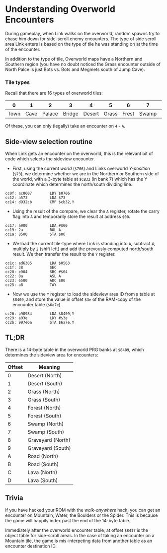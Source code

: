 # Understanding Overworld Encounters

During gameplay, when Link walks on the overworld, random spawns
try to chase him down for side-scroll enemy encounters.  The type
of side scroll area Link enters is based on the type of tile he
was standing on at the time of the encounter.

In addition to the type of tile, Overworld maps have a Northern and Southern
region (you have no doubt noticed the Grass encounter outside of North Palce
is just Bots vs. Bots and Megmets south of Jump Cave).

### Tile types

Recall that there are 16 types of overworld tiles:

| 0 | 1 | 2 | 3 | 4 | 5 | 6 | 7 | 8 | 9 | A | B | C | D | E | F
|---|---|---|---|---|---|---|---|---|---|---|---|---|---|---|---
|Town|Cave|Palace|Bridge|Desert|Grass|Frest|Swamp|Graveyard|Road|Lava|Mountain|Water|Water(walk)|Rock|Spider

Of these, you can only (legally) take an encounter on `4` - `A`.

## Side-view selection routine

When Link gets an encounter on the overworld, this is the relevant bit of
code which selects the sideview encounter.

* First, using the current *world* (`$706`) and Links overworld *Y-position*
(`$73`), we determine whether we are in the Northern or Southern side of the
world, with a 3-byte table at `$CB32` (in bank 7) which has the Y coordinate
which determines the north/south dividing line.

```
cc0f: ac0607        LDY $0706
cc12: a573          LDA $73
cc14: d932cb        CMP $cb32,Y
```

* Using the result of the compare, we clear the `A` register, rotate the
carry flag into `A` and temporarily store the result at address `$00`.

```
cc17: a900          LDA #$00
cc19: 2a            ROL A
cc1a: 8500          STA $00
```

* We load the current tile-type where Link is standing into `A`, subtract `4`,
multiply by `2` (shift left) and add the prevously computed north/south result.
We then transfer the result to the `Y` register.


```
cc1c: ad6305        LDA $0563
cc1f: 38            SEC
cc20: e904          SBC #$04
cc22: 0a            ASL A
cc23: 6500          ADC $00
cc25: a8            TAY
```

* Now we use the `Y` register to load the sideview area ID from a table at
`$8409`, and store the value in offset `$3e` of the RAM-copy of the
encounter table (`$6a7e`).

```
cc26: b90984        LDA $8409,Y
cc29: a03e          LDY #$3e
cc2b: 997e6a        STA $6a7e,Y
```

## TL;DR

There is a 14-byte table in the overworld PRG banks at `$8409`, which determines
the sideview area for encounters:

| Offset | Meaning |
|--------|---------|
| 0 | Desert (North) |
| 1 | Desert (South) |
| 2 | Grass (North) |
| 3 | Grass (South) |
| 4 | Forest (North) |
| 5 | Forest (South) |
| 6 | Swamp (North) |
| 7 | Swamp (South) |
| 8 | Graveyard (North) |
| 9 | Graveyard (South) |
| A | Road (North) |
| B | Road (South) |
| C | Lava (North) |
| D | Lava (South) |

## Trivia

If you have hacked your ROM with the *walk-anywhere* hack, you can get an
encounter on Mountain, Water, the Boulders or the Spider.  This is because
the game will happily index past the end of the 14-byte table.

Immediately after the overworld encounter table, at offset `$8417` is the
object table for side-scroll areas.  In the case of taking an encounter on
a Mountain tile, the game is mis-interpeting data from another table as an
encounter destination ID.


